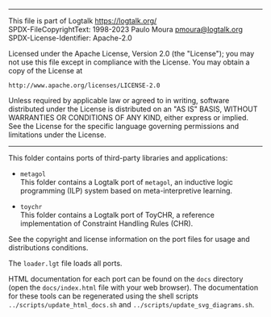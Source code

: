 ________________________________________________________________________

This file is part of Logtalk <https://logtalk.org/>  
SPDX-FileCopyrightText: 1998-2023 Paulo Moura <pmoura@logtalk.org>  
SPDX-License-Identifier: Apache-2.0

Licensed under the Apache License, Version 2.0 (the "License");
you may not use this file except in compliance with the License.
You may obtain a copy of the License at

    http://www.apache.org/licenses/LICENSE-2.0

Unless required by applicable law or agreed to in writing, software
distributed under the License is distributed on an "AS IS" BASIS,
WITHOUT WARRANTIES OR CONDITIONS OF ANY KIND, either express or implied.
See the License for the specific language governing permissions and
limitations under the License.
________________________________________________________________________


This folder contains ports of third-party libraries and applications:

* `metagol`  
	This folder contains a Logtalk port of `metagol`, an inductive
	logic programming (ILP) system based on meta-interpretive learning.

* `toychr`  
	This folder contains a Logtalk port of ToyCHR, a reference
	implementation of Constraint Handling Rules (CHR).

See the copyright and license information on the port files for usage
and distributions conditions.

The `loader.lgt` file loads all ports.

HTML documentation for each port can be found on the `docs` directory
(open the `docs/index.html` file with your web browser). The documentation
for these tools can be regenerated using the shell scripts
`../scripts/update_html_docs.sh` and `../scripts/update_svg_diagrams.sh`.
